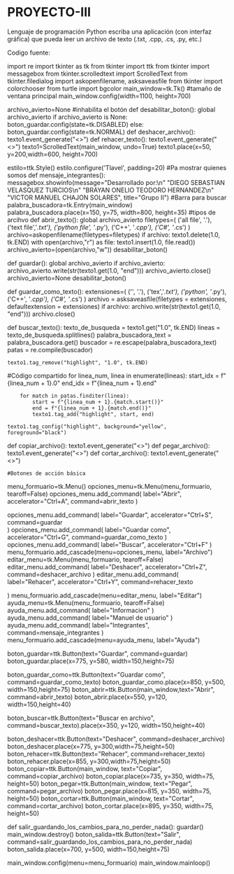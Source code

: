 # PROYECTO-III
Lenguaje de programación Python escriba una aplicación (con interfaz gráfica) que pueda leer un archivo de texto (.txt, .cpp, .cs, .py, etc.)

Codigo fuente:

import re
import tkinter as tk
from tkinter import ttk
from tkinter import messagebox
from tkinter.scrolledtext import ScrolledText
from tkinter.filedialog import askopenfilename, asksaveasfile
from tkinter import colorchooser
from turtle import bgcolor
main_window=tk.Tk()
#tamaño de ventana principal
main_window.config(width=1100, height=700)




archivo_avierto=None
#inhabilita el botón
def desabilitar_boton():
    global archivo_avierto
    if archivo_avierto is None:
        boton_guardar.config(state=tk.DISABLED)
    else:
        boton_guardar.config(state=tk.NORMAL)
def deshacer_archivo():
    texto1.event_generate("<<Undo>>")
def rehacer_texto():
    texto1.event_generate("<<Redo>>")
texto1=ScrolledText(main_window, undo=True)
texto1.place(x=50, y=200,width=600, height=700)

estilo=ttk.Style()
estilo.configure('Tlavel', padding=20)
#Pa mostrar quienes somos
def mensaje_integrantes():
    messagebox.showinfo(message="Desarrollado por:\n"
                        "DIEGO SEBASTIAN VELASQUEZ TURCIOS\n"
                        "BRAYAN ONELIO TEODORO HERNANDEZ\n"
                        "VICTOR MANUEL CHAJON SOLARES", title="Grupo II")
#Barra para buscar
palabra_buscadora=tk.Entry(main_window)
palabra_buscadora.place(x=150, y=75, width=800, height=35)
#tipos de arcihvo
def abrir_texto():
    global archivo_avierto
    filetypes=(
        ('all file', '.'),
        ('text file','*.txt'),
        ('python file', '*.py'),
        ('C++', '*.cpp'),
        ('C#', '*.cs')
    )
    archivo=askopenfilename(filetypes=filetypes)
    if archivo:
        texto1.delete(1.0, tk.END)
        with open(archivo,"r") as file:
            texto1.insert(1.0, file.read())
    archivo_avierto=(open(archivo,"w"))
    desabilitar_boton()

def guardar():
    global archivo_avierto
    if archivo_avierto:
        archivo_avierto.write(str(texto1.get(1.0, "end")))
        archivo_avierto.close()
        archivo_avierto=None
        desabilitar_boton()

def guardar_como_texto():
    extensiones=(
        ('', '.'),
        ('tex','*.txt'),
        ('python', '*.py'),
        ('C++', '*.cpp'),
        ('C#', '*.cs')
    )
    archivo = asksaveasfile(filetypes = extensiones, defaultextension = extensiones)
    if archivo:
            archivo.write(str(texto1.get(1.0, "end")))
            archivo.close()

def buscar_texto():
    texto_de_busqueda = texto1.get("1.0", tk.END)
    lineas = texto_de_busqueda.splitlines()
    palabra_buscadora_text = palabra_buscadora.get()
    buscador = re.escape(palabra_buscadora_text)
    patas = re.compile(buscador)

    texto1.tag_remove("highlight", "1.0", tk.END)
   #Código compartido
    for linea_num, linea in enumerate(lineas):
        start_idx = f"{linea_num + 1}.0"
        end_idx = f"{linea_num + 1}.end"

        for match in patas.finditer(linea):
            start = f"{linea_num + 1}.{match.start()}"
            end = f"{linea_num + 1}.{match.end()}"
            texto1.tag_add("highlight", start, end)
    
    texto1.tag_config("highlight", background="yellow", foreground="black")

def copiar_archivo():
    texto1.event_generate("<<Copy>>")
def pegar_archivo():
    texto1.event_generate("<<Paste>>")
def cortar_archivo():
    texto1.event_generate("<<Cut>>")

    #Botones de acción básica
menu_formuario=tk.Menu()
opciones_menu=tk.Menu(menu_formuario, tearoff=False)
opciones_menu.add_command(
    label="Abrir",
    accelerator="Ctrl+A",
    command=abrir_texto
)

opciones_menu.add_command(
    label="Guardar",
    accelerator="Ctrl+S",
    command=guardar   
)
opciones_menu.add_command(
    label="Guardar como",
    accelerator="Ctrl+G",
    command=guardar_como_texto
)
opciones_menu.add_command(
    label="Buscar",
    accelerator="Ctrl+F"
)
menu_formuario.add_cascade(menu=opciones_menu, label="Archivo")
editar_menu=tk.Menu(menu_formuario, tearoff=False)
editar_menu.add_command(
    label="Deshacer",
    accelerator="Ctrl+Z",
    command=deshacer_archivo
)
editar_menu.add_command(
    label="Rehacer",
    accelerator="Ctrl+Y",
    command=rehacer_texto

)
menu_formuario.add_cascade(menu=editar_menu, label="Editar")
ayuda_menu=tk.Menu(menu_formuario, tearoff=False)
ayuda_menu.add_command(
    label="Informacion"
)
ayuda_menu.add_command(
    label="Manuel de usuario"
)
ayuda_menu.add_command(
    label="Integrantes",
    command=mensaje_integrantes
)
menu_formuario.add_cascade(menu=ayuda_menu, label="Ayuda")



boton_guardar=ttk.Button(text="Guardar", command=guardar)
boton_guardar.place(x=775, y=580, width=150,height=75)

boton_guardar_como=ttk.Button(text="Guardar como", command=guardar_como_texto)
boton_guardar_como.place(x=850, y=500, width=150,height=75)
boton_abrir=ttk.Button(main_window,text="Abrir", command=abrir_texto)
boton_abrir.place(x=550, y=120, width=150,height=40)

boton_buscar=ttk.Button(text="Buscar en archivo", command=buscar_texto).place(x=350, y=120, width=150,height=40)


boton_deshacer=ttk.Button(text="Deshacer", command=deshacer_archivo)
boton_deshacer.place(x=775, y=300,width=75,height=50)
boton_rehacer=ttk.Button(text="Rehacer", command=rehacer_texto)
boton_rehacer.place(x=855, y=300,width=75,height=50)
boton_copiar=ttk.Button(main_window, text="Copiar", command=copiar_archivo)
boton_copiar.place(x=735, y=350, width=75, height=50)
boton_pegar=ttk.Button(main_window, text="Pegar", command=pegar_archivo)
boton_pegar.place(x=815, y=350, width=75, height=50)
boton_cortar=ttk.Button(main_window, text="Cortar", command=cortar_archivo)
boton_cortar.place(x=895, y=350, width=75, height=50)


def salir_guardando_los_cambios_para_no_perder_nada():
    guardar()
    main_window.destroy()
boton_salida=ttk.Button(text="Salir", command=salir_guardando_los_cambios_para_no_perder_nada)
boton_salida.place(x=700, y=500, width=150,height=75)


main_window.config(menu=menu_formuario)
main_window.mainloop()
